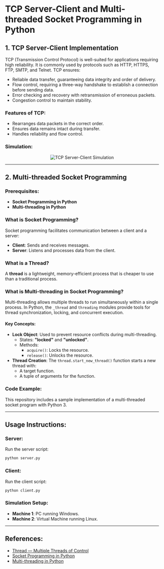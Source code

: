# TCP Server-Client and Multi-threaded Socket Programming in Python

## 1. TCP Server-Client Implementation

TCP (Transmission Control Protocol) is well-suited for applications requiring high reliability. It is commonly used by protocols such as HTTP, HTTPS, FTP, SMTP, and Telnet. TCP ensures:
- Reliable data transfer, guaranteeing data integrity and order of delivery.
- Flow control, requiring a three-way handshake to establish a connection before sending data.
- Error checking and recovery with retransmission of erroneous packets.
- Congestion control to maintain stability.

### Features of TCP:
- Rearranges data packets in the correct order.
- Ensures data remains intact during transfer.
- Handles reliability and flow control.

### Simulation:
<p align="center">
  <img src="https://i.imgur.com/x7pXND4.png" alt="TCP Server-Client Simulation">
</p>

---

## 2. Multi-threaded Socket Programming

### Prerequisites:
- **Socket Programming in Python**
- **Multi-threading in Python**

### What is Socket Programming?
Socket programming facilitates communication between a client and a server:
- **Client**: Sends and receives messages.
- **Server**: Listens and processes data from the client.

### What is a Thread?
A **thread** is a lightweight, memory-efficient process that is cheaper to use than a traditional process.

### What is Multi-threading in Socket Programming?
Multi-threading allows multiple threads to run simultaneously within a single process. In Python, the `_thread` and `threading` modules provide tools for thread synchronization, locking, and concurrent execution.

#### Key Concepts:
- **Lock Object**: Used to prevent resource conflicts during multi-threading.
  - States: **"locked"** and **"unlocked"**.
  - Methods:
    - `acquire()`: Locks the resource.
    - `release()`: Unlocks the resource.
- **Thread Creation**: The `thread.start_new_thread()` function starts a new thread with:
  - A target function.
  - A tuple of arguments for the function.

### Code Example:
This repository includes a sample implementation of a multi-threaded socket program with Python 3.

---

## Usage Instructions:

### Server:
Run the server script:
```bash
python server.py
```

### Client:
Run the client script:
```bash
python client.py
```

### Simulation Setup:
- **Machine 1**: PC running Windows.
- **Machine 2**: Virtual Machine running Linux.

---

## References:
- [Thread — Multiple Threads of Control](https://docs.python.org/2/library/thread.html)
- [Socket Programming in Python](https://www.geeksforgeeks.org/socket-programming-python/)
- [Multi-threading in Python](https://www.geeksforgeeks.org/multithreading-python-set-1/)
```
